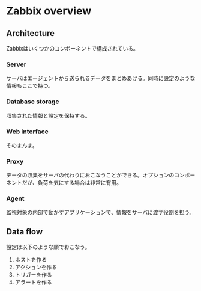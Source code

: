 # Zabbix overview

## Architecture

Zabbixはいくつかのコンポーネントで構成されている。

### Server

サーバはエージェントから送られるデータをまとめあげる。同時に設定のような情報もここで持つ。

### Database storage

収集された情報と設定を保持する。

### Web interface

そのまんま。

### Proxy

データの収集をサーバの代わりにおこなうことができる。オプションのコンポーネントだが、負荷を気にする場合は非常に有用。

### Agent

監視対象の内部で動かすアプリケーションで、情報をサーバに渡す役割を担う。

## Data flow

設定は以下のような順でおこなう。

1. ホストを作る
2. アクションを作る
3. トリガーを作る
4. アラートを作る
